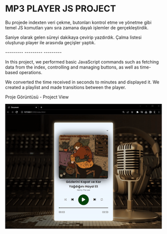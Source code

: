 # MP3 PLAYER JS PROJECT

<p>Bu projede indexten veri çekme, butonları kontrol etme ve yönetme gibi temel JS komutları yanı sıra zamana dayalı işlemler de gerçekleştirdik.</p> 

<p>Saniye olarak gelen süreyi dakikaya çevirip yazdırdık. Çalma listesi oluşturup player ile arasında geçişler yaptık.</p>

<p> ---------   ---------   ---------</p>
<p>In this project, we performed basic JavaScript commands such as fetching data from the index, controlling and managing buttons, as well as time-based operations.</p>

<p>We converted the time received in seconds to minutes and displayed it. We created a playlist and made transitions between the player.</p>

Proje Görüntüsü - Project View 

![](radio.gif)
